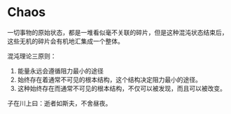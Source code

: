 # Chaos

一切事物的原始状态，都是一堆看似毫不关联的碎片，但是这种混沌状态结束后，这些无机的碎片会有机地汇集成一个整体。

混沌理论三原则：

1. 能量永远会遵循阻力最小的途径
2. 始终存在着通常不可见的根本结构，这个结构决定阻力最小的途径。
3. 这种始终存在而通常不可见的根本结构，不仅可以被发现，而且可以被改变。

子在川上曰：逝者如斯夫，不舍昼夜。
